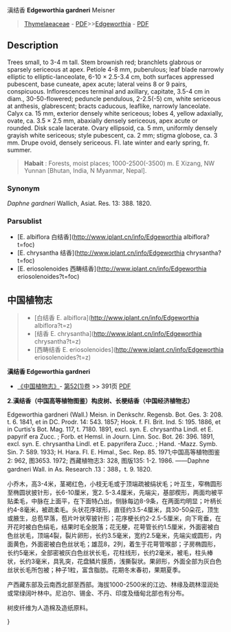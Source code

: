 滇结香 **Edgeworthia gardneri** Meisner

> [Thymelaeaceae](http://www.iplant.cn/info/Thymelaeaceae?t=foc) - [PDF](http://www.iplant.cn/foc/pdf/Thymelaeaceae.pdf)>>[Edgeworthia](http://www.iplant.cn/info/Edgeworthia?t=foc) - [PDF](http://www.iplant.cn/foc/pdf/Edgeworthia.pdf)

## Description

Trees small, to 3-4 m tall. Stem brownish red; branchlets glabrous or sparsely sericeous at apex. Petiole 4-8 mm, puberulous; leaf blade narrowly elliptic to elliptic-lanceolate, 6-10 × 2.5-3.4 cm, both surfaces appressed pubescent, base cuneate, apex acute; lateral veins 8 or 9 pairs, conspicuous. Inflorescences terminal and axillary, capitate, 3.5-4 cm in diam., 30-50-flowered; peduncle pendulous, 2-2.5(-5) cm, white sericeous at anthesis, glabrescent; bracts caducous, leaflike, narrowly lanceolate. Calyx ca. 15 mm, exterior densely white sericeous; lobes 4, yellow adaxially, ovate, ca. 3.5 × 2.5 mm, abaxially densely sericeous, apex acute or rounded. Disk scale lacerate. Ovary ellipsoid, ca. 5 mm, uniformly densely grayish white sericeous; style pubescent, ca. 2 mm; stigma globose, ca. 3 mm. Drupe ovoid, densely sericeous. Fl. late winter and early spring, fr. summer.


> **Habait** : 
> Forests, moist places; 1000-2500(-3500) m. E Xizang, NW Yunnan [Bhutan, India, N Myanmar, Nepal].

### Synonym
*Daphne gardneri* Wallich, Asiat. Res. 13: 388. 1820.



### Parsublist

* [E.  albiflora  白结香](http://www.iplant.cn/info/Edgeworthia albiflora?t=foc)
* [E.  chrysantha  结香](http://www.iplant.cn/info/Edgeworthia chrysantha?t=foc)
* [E.  eriosolenoides  西畴结香](http://www.iplant.cn/info/Edgeworthia eriosolenoides?t=foc)

## 中国植物志

> * [白结香  E.  albiflora](http://www.iplant.cn/info/Edgeworthia albiflora?t=z)
> * [结香  E.  chrysantha](http://www.iplant.cn/info/Edgeworthia chrysantha?t=z)
> * [西畴结香  E.  eriosolenoides](http://www.iplant.cn/info/Edgeworthia eriosolenoides?t=z)


**滇结香 Edgeworthia gardneri**

* [《中国植物志》](http://www.iplant.cn/frps)- [第52(1)卷](http://www.iplant.cn/frps/vol/52(1)) >> 391页 [PDF](http://www.iplant.cn/frps/pdf/52(1)/391.PDF)


**2.滇结香（中国高等植物图鉴）构皮树、长梗结香（中国经济植物志）**

Edgeworthia gardneri (Wall.) Meisn. in Denkschr. Regensb. Bot. Ges. 3: 208. t. 6. 1841, et in DC. Prodr. 14: 543. 1857; Hook. f. Fl. Brit. Ind. 5: 195. 1886, et in Curtis′s Bot. Mag. 117, t. 7180. 1891, excl. syn. E. chrysantha Lindl. et E. papyrif era Zucc. ; Forb. et Hemsl. in Journ. Linn. Soc. Bot. 26: 396. 1891, excl. syn. E. chrysantha Lindl. et E. papyrifera Zucc. ; Hand. -Mazz. Symb. Sin. 7: 589. 1933; H. Hara. Fl. E. Himal., Sec. Rep. 85. 1971;中国高等植物图鉴2: 962, 图3653. 1972; 西藏植物志3: 328, 图版135: 1-2. 1986. ——Daphne gardneri Wall. in As. Research .13：388，t. 9. 1820.

小乔木，高3-4米，茎褐红色，小枝无毛或于顶端疏被绢状毛；叶互生，窄椭圆形至椭圆状披针形，长6-10厘米，宽2. 5-3.4厘米，先端尖，基部楔形，两面均被平贴柔毛，中脉在上面平，在下面特凸出，侧脉每边8-9条，在两面均明显；叶柄长约4-8毫米，被疏柔毛。头状花序球形，直径约3.5-4厘米，具30-50朵花，顶生或腋生，总苞早落，苞片叶状窄披针形；花序梗长约2-2.5-5厘米，向下弯垂，在开花时被白色绢毛，结果时毛全脱落；花无梗，花萼管长约1.5厘米，外面密被白色丝状毛，顶端4裂，裂片卵形，长约3.5毫米，宽约2.5毫米，先端尖或圆形，内面黄色，外面密被白色丝状毛；雄蕊8，2列，着生于花萼管喉部；子房椭圆形，长约5毫米，全部密被灰白色丝状长毛，花柱线形，长约2毫米，被毛，柱头棒状，长约3毫米，具乳突，花盘鳞片膜质，浅撕裂状。果卵形，外面全部为灰白色丝状长毛所包被；种子1粒，富含脂肪。花期冬末春初，果期夏季。

产西藏东部及云南西北部至西部。海拔1000-2500米的江边、林缘及疏林湿润处或常绿阔叶林中。尼泊尔、锡金、不丹、印度及缅甸北部也有分布。

树皮纤维为人造棉及造纸原料。



}